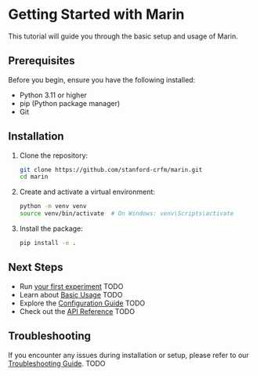 # Getting Started with Marin

This tutorial will guide you through the basic setup and usage of Marin.

## Prerequisites

Before you begin, ensure you have the following installed:

- Python 3.11 or higher
- pip (Python package manager)
- Git

## Installation

1. Clone the repository:
   ```bash
   git clone https://github.com/stanford-crfm/marin.git
   cd marin
   ```

2. Create and activate a virtual environment:
   ```bash
   python -m venv venv
   source venv/bin/activate  # On Windows: venv\Scripts\activate
   ```

3. Install the package:
   ```bash
   pip install -e .
   ```


## Next Steps

- Run [your first experiment](first-experiment.md) TODO
- Learn about [Basic Usage](basic-usage.md) TODO
- Explore the [Configuration Guide](../how-to-guides/configuration.md) TODO
- Check out the [API Reference](../reference/api.md) TODO

## Troubleshooting

If you encounter any issues during installation or setup, please refer to our [Troubleshooting Guide](../how-to-guides/troubleshooting.md).  TODO

